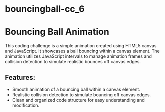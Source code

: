 # bouncingball-cc_6
# Bouncing Ball Animation
This coding challenge is a simple animation created using HTML5 canvas and JavaScript. It showcases a ball bouncing within a canvas element. The animation utilizes JavaScript intervals to manage animation frames and collision detection to simulate realistic bounces off canvas edges.

## Features:

- Smooth animation of a bouncing ball within a canvas element.
- Realistic collision detection to simulate bouncing off canvas edges.
- Clean and organized code structure for easy understanding and modification.
